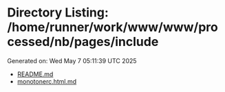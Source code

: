 # Directory Listing: /home/runner/work/www/www/processed/nb/pages/include
Generated on: Wed May  7 05:11:39 UTC 2025

- [README.md](README.md)
- [monotonerc.html.md](monotonerc.html.md)
